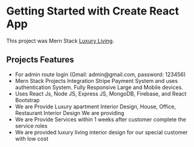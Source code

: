 # Getting Started with Create React App

This project was Mern Stack [Luxury Living](https://inspiring-leakey-d86561.netlify.app/).

## Projects Features
<ul>
    <li>For admin route login (Gmail: admin@gmail.com, password: 123456)</li>
    <li>Mern Stack Projects Integration Stripe Payment System and uses authentication System. Fully Responsive Large and Mobile devices.</li>
    <li>Uses React Js, Node JS, Express JS, MongoDB, Firebase, and React Bootstrap</li>
    <li>We are Provide Luxury apartment Interior Design, House, Office, Restaurant Interior Design We are providing</li>
    <li>We are Provide Services within 1 weeks after customer complete the service roles</li>
    <li>We are provided luxury living interior design for our special customer with low cost</li>
</ul>

